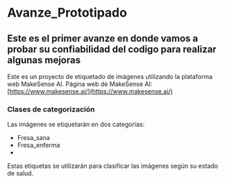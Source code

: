 # Avanze_Prototipado
##  Este es el primer avanze en donde vamos a  probar su confiabilidad del codigo para realizar algunas mejoras
Este es un proyecto de etiquetado de imágenes utilizando la plataforma web MakeSense AI.
Página web de MakeSense AI: [https://www.makesense.ai/](https://www.makesense.ai/)
### Clases de categorización
Las imágenes se etiquetarán en dos categorías:
- Fresa_sana
- Fresa_enferma
- 
Estas etiquetas se utilizarán para clasificar las imágenes según su estado de salud.
